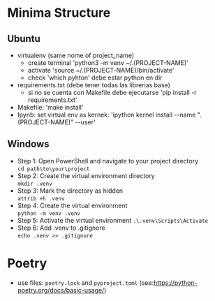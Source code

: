 # Minima Structure
## Ubuntu

- virtualenv (same nome of project_name)
  + create terminal 'python3 -m venv ~/.(PROJECT-NAME)'
  + activate 'source ~/.(PROJECT-NAME)/bin/activate'
  + check 'which pyhton' debe estar python en dir
- requirements.txt (debe tener todas las librerias base)
  + si no se cuenta con Makefile debe ejecutarse 'pip install -r requirements.txt'
- Makefile: 'make install'
- Ipynb: set virtual env as kernek: 'ipython kernel install --name ".(PROJECT-NAME)" --user'

## Windows

- Step 1: Open PowerShell and navigate to your project directory    
`cd path\to\your\project`    
- Step 2: Create the virtual environment directory   
`mkdir .venv`   
- Step 3: Mark the directory as hidden   
`attrib +h .venv`    
- Step 4: Create the virtual environment   
`python -m venv .venv`   
- Step 5: Activate the virtual environment
`.\.venv\Scripts\Activate`       
- Step 6: Add .venv to .gitignore   
`echo .venv >> .gitignore`    

# Poetry 
- use files: `poetry.lock` and `pyproject.toml` (see:https://python-poetry.org/docs/basic-usage/)
